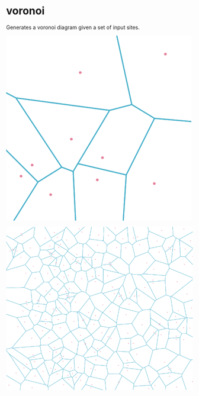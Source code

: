 # voronoi

Generates a voronoi diagram given a set of input sites.

![Screenshot](image_examples/example.png)

![Screenshot](image_examples/testing.png)
